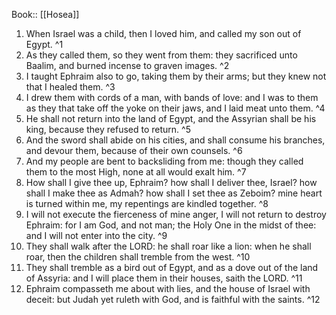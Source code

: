  Book:: [[Hosea]]
 1. When Israel was a child, then I loved him, and called my son out of Egypt. ^1
 2. As they called them, so they went from them: they sacrificed unto Baalim, and burned incense to graven images. ^2
 3. I taught Ephraim also to go, taking them by their arms; but they knew not that I healed them. ^3
 4. I drew them with cords of a man, with bands of love: and I was to them as they that take off the yoke on their jaws, and I laid meat unto them. ^4
 5. He shall not return into the land of Egypt, and the Assyrian shall be his king, because they refused to return. ^5
 6. And the sword shall abide on his cities, and shall consume his branches, and devour them, because of their own counsels. ^6
 7. And my people are bent to backsliding from me: though they called them to the most High, none at all would exalt him. ^7
 8. How shall I give thee up, Ephraim? how shall I deliver thee, Israel? how shall I make thee as Admah? how shall I set thee as Zeboim? mine heart is turned within me, my repentings are kindled together. ^8
 9. I will not execute the fierceness of mine anger, I will not return to destroy Ephraim: for I am God, and not man; the Holy One in the midst of thee: and I will not enter into the city. ^9
 10. They shall walk after the LORD: he shall roar like a lion: when he shall roar, then the children shall tremble from the west. ^10
 11. They shall tremble as a bird out of Egypt, and as a dove out of the land of Assyria: and I will place them in their houses, saith the LORD. ^11
 12. Ephraim compasseth me about with lies, and the house of Israel with deceit: but Judah yet ruleth with God, and is faithful with the saints. ^12
